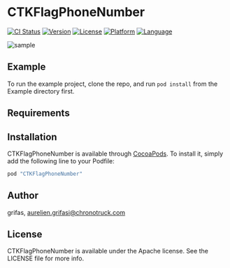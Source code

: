 # CTKFlagPhoneNumber

[![CI Status](http://img.shields.io/travis/grifas/CTKFlagPhoneNumber.svg?style=flat)](https://travis-ci.org/chronotruck/CTKFlagPhoneNumber)
[![Version](https://img.shields.io/cocoapods/v/CTKFlagPhoneNumber.svg?style=flat)](http://cocoapods.org/pods/CTKFlagPhoneNumber)
[![License](https://img.shields.io/cocoapods/l/CTKFlagPhoneNumber.svg?style=flat)](http://cocoapods.org/pods/CTKFlagPhoneNumber)
[![Platform](https://img.shields.io/cocoapods/p/CTKFlagPhoneNumber.svg?style=flat)](http://cocoapods.org/pods/CTKFlagPhoneNumber)
[![Language](https://img.shields.io/badge/language-swift-brightgreen.svg?style=flat)](https://developer.apple.com/swift)

![sample](Screenshots/screenshot.gif)


## Example

To run the example project, clone the repo, and run `pod install` from the Example directory first.

## Requirements

## Installation

CTKFlagPhoneNumber is available through [CocoaPods](http://cocoapods.org). To install
it, simply add the following line to your Podfile:

```ruby
pod "CTKFlagPhoneNumber"
```

## Author

grifas, aurelien.grifasi@chronotruck.com

## License

CTKFlagPhoneNumber is available under the Apache license. See the LICENSE file for more info.
